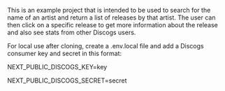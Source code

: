 This is an example project that is intended to be used to search for the name of an artist and return a list of releases by that artist. The user can then click on a specific release to get more information about the release and also see stats from other Discogs users.

For local use after cloning, create a .env.local file and add a Discogs consumer key and secret in this format:

NEXT_PUBLIC_DISCOGS_KEY=key

NEXT_PUBLIC_DISCOGS_SECRET=secret
